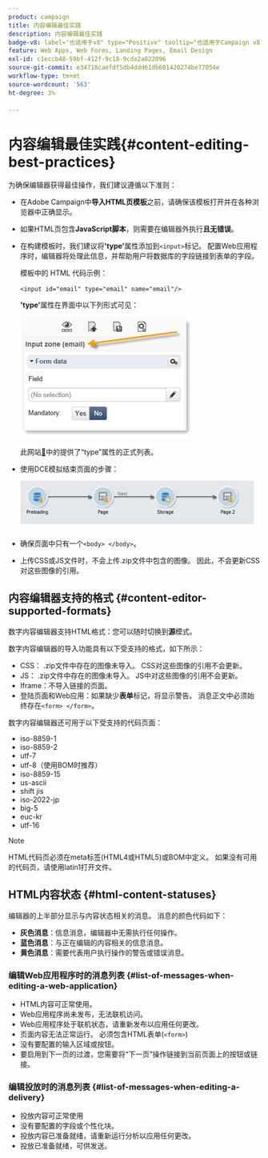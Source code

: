 ```yaml
---
product: campaign
title: 内容编辑最佳实践
description: 内容编辑最佳实践
badge-v8: label="也适用于v8" type="Positive" tooltip="也适用于Campaign v8"
feature: Web Apps, Web Forms, Landing Pages, Email Design
exl-id: c1eccb48-59bf-412f-9c18-9cda2a022096
source-git-commit: e34718caefdf5db4ddd61db601420274be77054e
workflow-type: tm+mt
source-wordcount: '563'
ht-degree: 3%

---
```


# 内容编辑最佳实践{#content-editing-best-practices}



为确保编辑器获得最佳操作，我们建议遵循以下准则：

* 在Adobe Campaign中&#x200B;**导入HTML页模板**&#x200B;之前，请确保该模板打开并在各种浏览器中正确显示。
* 如果HTML页包含&#x200B;**JavaScript脚本**，则需要在编辑器外执行&#x200B;**且无错误**。
* 在构建模板时，我们建议将&#x200B;**&#39;type&#39;**&#x200B;属性添加到`<input>`标记。 配置Web应用程序时，编辑器将处理此信息，并帮助用户将数据库的字段链接到表单的字段。

  模板中的 HTML 代码示例：

  ```
  <input id="email" type="email" name="email"/>
  ```

  **&#39;type&#39;**&#x200B;属性在界面中以下列形式可见：

  ![](assets/dce_sidebar_inputtypechanges.png)

  此网站[&#128279;](https://www.w3schools.com/tags/att_input_type.asp)中的提供了“type”属性的正式列表。

* 使用DCE模拟结束页面的步骤：

  ![](assets/dce_enchainement.png)

* 确保页面中只有一个`<body> </body>`。
* 上传CSS或JS文件时，不会上传.zip文件中包含的图像。 因此，不会更新CSS对这些图像的引用。

## 内容编辑器支持的格式 {#content-editor-supported-formats}

数字内容编辑器支持HTML格式：您可以随时切换到&#x200B;**源**&#x200B;模式。

数字内容编辑器的导入功能具有以下受支持的格式，如下所示：

* CSS： .zip文件中存在的图像未导入。 CSS对这些图像的引用不会更新。
* JS： .zip文件中存在的图像未导入。 JS中对这些图像的引用不会更新。
* Iframe：不导入链接的页面。
* 登陆页面和Web应用：如果缺少&#x200B;**表单**&#x200B;标记，将显示警告。 消息正文中必须始终存在`<form> </form>`。

数字内容编辑器还可用于以下受支持的代码页面：

* iso-8859-1
* iso-8859-2
* utf-7
* utf-8（使用BOM时推荐）
* iso-8859-15
* us-ascii
* shift jis
* iso-2022-jp
* big-5
* euc-kr
* utf-16

>[!NOTE]
>
>HTML代码页必须在meta标签(HTML4或HTML5)或BOM中定义。 如果没有可用的代码页，请使用latin1打开文件。

## HTML内容状态 {#html-content-statuses}

编辑器的上半部分显示与内容状态相关的消息。 消息的颜色代码如下：

* **灰色消息**：信息消息，编辑器中无需执行任何操作。
* **蓝色消息**：与正在编辑的内容相关的信息消息。
* **黄色消息**：需要代表用户执行操作的警告或错误消息。

### 编辑Web应用程序时的消息列表 {#list-of-messages-when-editing-a-web-application}

* HTML内容可正常使用。
* Web应用程序尚未发布，无法联机访问。
* Web应用程序处于联机状态，请重新发布以应用任何更改。
* 页面内容无法正常运行。 必须包含HTML表单(`<form>`)
* 没有要配置的输入区域或按钮。
* 要启用到下一页的过渡，您需要将“下一页”操作链接到当前页面上的按钮或链接。

### 编辑投放时的消息列表 {#list-of-messages-when-editing-a-delivery}

* 投放内容可正常使用
* 没有要配置的字段或个性化块。
* 投放内容已准备就绪，请重新运行分析以应用任何更改。
* 投放已准备就绪，可供发送。
